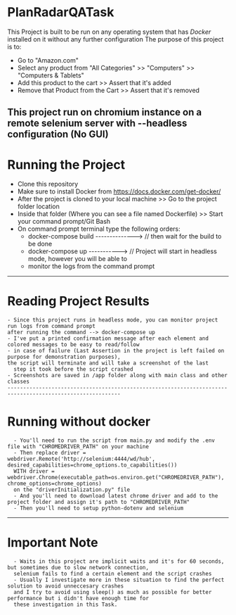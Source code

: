 # PlanRadarQATask
This Project is built to be run on any operating system that has *Docker* installed on it without any further configuration
The purpose of this project is to:
  - Go to "Amazon.com"
  - Select any product from "All Categories" >> "Computers" >> "Computers & Tablets"
  - Add this product to the cart >> Assert that it's added
  - Remove that Product from the Cart >> Assert that it's removed
  
 This project run on chromium instance on a remote selenium server with --headless configuration (No GUI)
 ----------------------------------------------------------------------------------------------------------
 # Running the Project
  - Clone this repository 
  - Make sure to install Docker from https://docs.docker.com/get-docker/
  - After the project is cloned to your local machine >> Go to the project folder location
  - Inside that folder (Where you can see a file named Dockerfile) >> Start your command prompt/Git Bash
  - On command prompt terminal type the following orders:
      - docker-compose build  --------------> // then wait for the build to be done
      - docker-compose up  -----------> // Project will start in headless mode, however you will be able to
      -  monitor the logs from the command prompt
----------------------------------------------------------------------------------------------------------  
# Reading Project Results
    - Since this project runs in headless mode, you can monitor project run logs from command prompt 
    after running the command --> docker-compose up
    - I've put a printed confirmation message after each element and colored messages to be easy to read/follow
    - in case of failure (Last Assertion in the project is left failed on purpose for demonstration purposes), 
    the script will terminate and will take a screenshot of the last 
      step it took before the script crashed
    - Screenshots are saved in /app folder along with main class and other classes
    ----------------------------------------------------------------------------------------------------------
 # Running without docker
      - You'll need to run the script from main.py and modify the .env file with "CHROMEDRIVER_PATH" on your machine
      - Then replace driver = webdriver.Remote('http://selenium:4444/wd/hub', desired_capabilities=chrome_options.to_capabilities()) 
      WITH driver = webdriver.Chrome(executable_path=os.environ.get("CHROMEDRIVER_PATH"), chrome_options=chrome_options) 
      on the "driverInitialization.py" file
      - And you'll need to download latest chrome driver and add to the project folder and assign it's path to "CHROMEDRIVER_PATH"
      - Then you'll need to setup python-dotenv and selenium
----------------------------------------------------------------------------------------------------------     
# Important Note
      - Waits in this project are implicit waits and it's for 60 seconds, but sometimes due to slow network connection,
      selenium fails to find a certain element and the script crashes
      - Usually I investigate more in these situation to find the perfect solution to avoid unneccesary crashes 
      and I try to avoid using sleep() as much as possible for better performance but i didn't have enough time for 
      these investigation in this Task.
